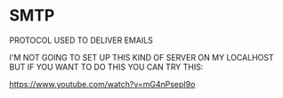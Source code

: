 # SMTP

PROTOCOL USED TO DELIVER EMAILS

I'M NOT GOING TO SET UP THIS KIND OF SERVER ON MY LOCALHOST BUT IF YOU WANT TO DO THIS YOU CAN TRY THIS:

<https://www.youtube.com/watch?v=mG4nPsepI9o>

